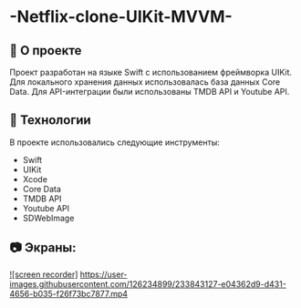 # -Netflix-clone-UIKit-MVVM-

## 🎯 О проекте

Проект разработан на языке Swift с использованием фреймворка UIKit. Для локального хранения данных использовалась база данных Core Data. Для API-интеграции были использованы TMDB API и Youtube API.

## 🚀 Технологии

В проекте использовались следующие инструменты:

+ Swift
+ UIKit
+ Xcode
+ Core Data
+ TMDB API
+ Youtube API
+ SDWebImage
 
## 📷 Экраны:
[![screen recorder]](https://youtu.be/jOyirQu32zE)
https://user-images.githubusercontent.com/126234899/233843127-e04362d9-d431-4656-b035-f26f73bc7877.mp4





